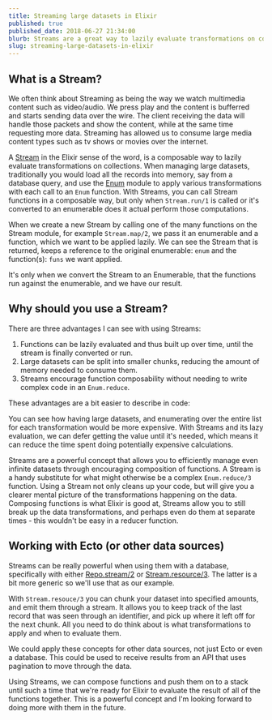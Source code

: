 ```yaml
---
title: Streaming large datasets in Elixir
published: true
published_date: 2018-06-27 21:34:00
blurb: Streams are a great way to lazily evaluate transformations on collections. Find out how and why you would use a Stream.
slug: streaming-large-datasets-in-elixir
---
```


## What is a Stream?
We often think about Streaming as being the way we watch multimedia content such as video/audio. We press play and the content is bufferred and starts sending data over the wire. The client receiving the data will handle those packets and show the content, while at the same time requesting more data. Streaming has allowed us to consume large media content types such as tv shows or movies over the internet.

A [Stream](https://hexdocs.pm/elixir/Stream.html) in the Elixir sense of the word, is a composable way to lazily evaluate transformations on collections. When managing large datasets, traditionally you would load all the records into memory, say from a database query, and use the [Enum](https://hexdocs.pm/elixir/Enum.html) module to apply various transformations with each call to an `Enum` function. With Streams, you can call Stream functions in a composable way, but only when `Stream.run/1` is called or it's converted to an enumerable does it actual perform those computations.

When we create a new Stream by calling one of the many functions on the Stream module, for example `Stream.map/2`, we pass it an enumerable and a function, which we want to be applied lazily. We can see the Stream that is returned, keeps a reference to the original enumerable: `enum` and the function(s): `funs` we want applied. 

It's only when we convert the Stream to an Enumerable, that the functions run against the enumerable, and we have our result.

<script src="https://gist.github.com/jackmarchant/1ba97148b636a17adde97f49cb327fd3.js"></script>

## Why should you use a Stream?
There are three advantages I can see with using Streams:
1. Functions can be lazily evaluated and thus built up over time, until the stream is finally converted or run.
2. Large datasets can be split into smaller chunks, reducing the amount of memory needed to consume them.
3. Streams encourage function composability without needing to write complex code in an `Enum.reduce`.

These advantages are a bit easier to describe in code:

<script src="https://gist.github.com/jackmarchant/2dee409739ff88ac1841d4ce9bd24346.js"></script>

You can see how having large datasets, and enumerating over the entire list for each transformation would be more expensive. With Streams and its lazy evaluation, we can defer getting the value until it's needed, which means it can reduce the time spent doing potentially expensive calculations.

Streams are a powerful concept that allows you to efficiently manage even infinite datasets through encouraging composition of functions. A Stream is a handy substitute for what might otherwise be a complex `Enum.reduce/3` function. Using a Stream not only cleans up your code, but will give you a clearer mental picture of the transformations happening on the data.
Composing functions is what Elixir is good at, Streams allow you to still break up the data transformations, and perhaps even do them at separate times - this wouldn't be easy in a reducer function.

## Working with Ecto (or other data sources)

Streams can be really powerful when using them with a database, specifically with either [Repo.stream/2](https://hexdocs.pm/ecto/Ecto.Repo.html#c:stream/2) or [Stream.resource/3](https://hexdocs.pm/elixir/Stream.html#resource/3). The latter is a bit more generic so we'll use that as our example.

With `Stream.resouce/3` you can chunk your dataset into specified amounts, and emit them through a stream. It allows you to keep track of the last record that was seen through an identifier, and pick up where it left off for the next chunk. All you need to do think about is what transformations to apply and when to evaluate them.

We could apply these concepts for other data sources, not just Ecto or even a database. This could be used to receive results from an API that uses pagination to move through the data.

Using Streams, we can compose functions and push them on to a stack until such a time that we're ready for Elixir to evaluate the result of all of the functions together. This is a powerful concept and I'm looking forward to doing more with them in the future.